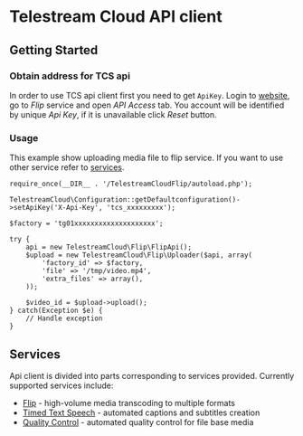 # Telestream Cloud API client

## Getting Started
### Obtain address for TCS api
In order to use TCS api client first you need to get `ApiKey`. Login to [website](https://cloud.telestream.net/console), go to *Flip* service and open *API Access* tab.
You account will be identified by unique *Api Key*, if it is unavailable click *Reset* button.

### Usage
This example show uploading media file to flip service. If you want to use other service refer to [services](#services).

    require_once(__DIR__ . '/TelestreamCloudFlip/autoload.php');

    TelestreamCloud\Configuration::getDefaultconfiguration()->setApiKey('X-Api-Key', 'tcs_xxxxxxxxx');

    $factory = 'tg01xxxxxxxxxxxxxxxxxxxx';

    try {
        api = new TelestreamCloud\Flip\FlipApi();
        $upload = new TelestreamCloud\Flip\Uploader($api, array(
            'factory_id' => $factory,
            'file' => '/tmp/video.mp4',
            'extra_files' => array(),
        ));

        $video_id = $upload->upload();
    } catch(Exception $e) {
        // Handle exception
    }

## Services
Api client is divided into parts corresponding to services provided. Currently supported services include:
- [Flip](TelestreamCloudFlip/README.md) - high-volume media transcoding to multiple formats
- [Timed Text Speech](TelestreamCloudTts/README.md) - automated captions and subtitles creation
- [Quality Control](TelestreamCloudQc/README.md) - automated quality control for file base media
